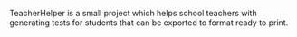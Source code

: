 TeacherHelper is a small project which helps school teachers with generating tests for students that can be exported to format ready to print.
